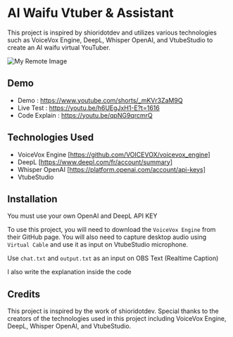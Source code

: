 
# AI Waifu Vtuber & Assistant

This project is inspired by shioridotdev and utilizes various technologies such as VoiceVox Engine, DeepL, Whisper OpenAI, and VtubeStudio to create an AI waifu virtual YouTuber.

![My Remote Image](https://github.com/ardha27/AI-Waifu-Vtuber/blob/master/ss.png?raw=true)

## Demo
 - Demo : https://www.youtube.com/shorts/_mKVr3ZaM9Q
 - Live Test : https://youtu.be/h6UEgJxH1-E?t=1616
 - Code Explain : https://youtu.be/qpNG9qrcmrQ

## Technologies Used

 - VoiceVox Engine [https://github.com/VOICEVOX/voicevox_engine]
 - DeepL [https://www.deepl.com/fr/account/summary]
 - Whisper OpenAI [https://platform.openai.com/account/api-keys]
 - VtubeStudio


## Installation

You must use your own OpenAI and DeepL API KEY

To use this project, you will need to download the `VoiceVox Engine` from their GitHub page. You will also need to capture desktop audio using `Virtual Cable` and use it as input on VtubeStudio microphone.

Use `chat.txt` and `output.txt` as an input on OBS Text (Realtime Caption)

I also write the explanation inside the code

## Credits

This project is inspired by the work of shioridotdev. Special thanks to the creators of the technologies used in this project including VoiceVox Engine, DeepL, Whisper OpenAI, and VtubeStudio.

